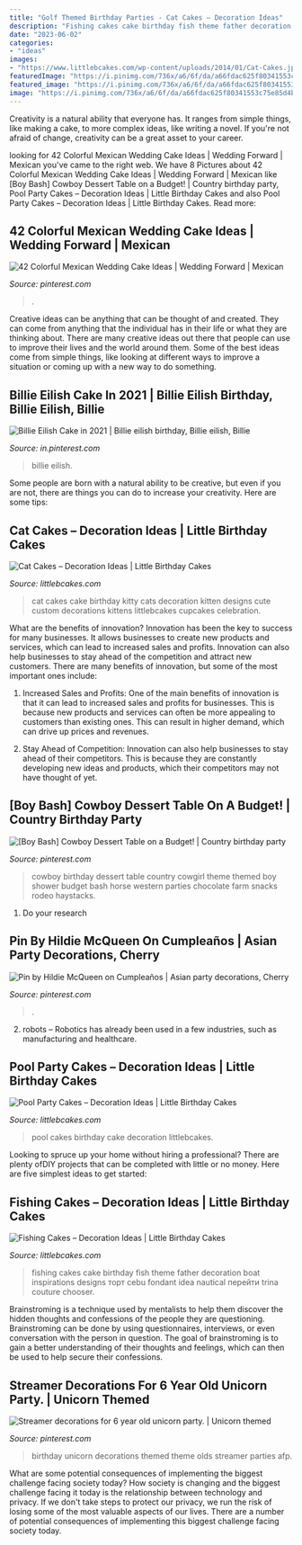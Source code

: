```yaml
---
title: "Golf Themed Birthday Parties - Cat Cakes – Decoration Ideas"
description: "Fishing cakes cake birthday fish theme father decoration boat inspirations designs торт cebu fondant idea nautical перейти trina couture chooser"
date: "2023-06-02"
categories:
- "ideas"
images:
- "https://www.littlebcakes.com/wp-content/uploads/2014/01/Cat-Cakes.jpg"
featuredImage: "https://i.pinimg.com/736x/a6/6f/da/a66fdac625f80341553c75e85d4b1d70.jpg"
featured_image: "https://i.pinimg.com/736x/a6/6f/da/a66fdac625f80341553c75e85d4b1d70.jpg"
image: "https://i.pinimg.com/736x/a6/6f/da/a66fdac625f80341553c75e85d4b1d70.jpg"
---
```



Creativity is a natural ability that everyone has. It ranges from simple things, like making a cake, to more complex ideas, like writing a novel. If you're not afraid of change, creativity can be a great asset to your career.

	

		
looking for 42 Colorful Mexican Wedding Cake Ideas | Wedding Forward | Mexican you've came to the right web. We have 8 Pictures about 42 Colorful Mexican Wedding Cake Ideas | Wedding Forward | Mexican like [Boy Bash] Cowboy Dessert Table on a Budget! | Country birthday party, Pool Party Cakes – Decoration Ideas | Little Birthday Cakes and also Pool Party Cakes – Decoration Ideas | Little Birthday Cakes. Read more:
		
    
## 42 Colorful Mexican Wedding Cake Ideas | Wedding Forward | Mexican

<img loading=lazy src="https://i.pinimg.com/736x/4d/d1/59/4dd1597b702675970cd82a42134fd934.jpg" onerror="this.onerror=null;this.src='https://tse1.mm.bing.net/th?id=OIP.b0WwzsDmiScnveNCuN0UIQHaLG&amp;pid=15.1';" alt="42 Colorful Mexican Wedding Cake Ideas | Wedding Forward | Mexican">

_Source: pinterest.com_

>. 

	

Creative ideas can be anything that can be thought of and created. They can come from anything that the individual has in their life or what they are thinking about. There are many creative ideas out there that people can use to improve their lives and the world around them. Some of the best ideas come from simple things, like looking at different ways to improve a situation or coming up with a new way to do something.

    
## Billie Eilish Cake In 2021 | Billie Eilish Birthday, Billie Eilish, Billie

<img loading=lazy src="https://i.pinimg.com/736x/a6/6f/da/a66fdac625f80341553c75e85d4b1d70.jpg" onerror="this.onerror=null;this.src='https://tse1.mm.bing.net/th?id=OIP.IfXkzVQQKjWV4b7MtR261QHaJ3&amp;pid=15.1';" alt="Billie Eilish Cake in 2021 | Billie eilish birthday, Billie eilish, Billie">

_Source: in.pinterest.com_

>billie eilish. 

	

Some people are born with a natural ability to be creative, but even if you are not, there are things you can do to increase your creativity. Here are some tips:

    
## Cat Cakes – Decoration Ideas | Little Birthday Cakes

<img loading=lazy src="https://www.littlebcakes.com/wp-content/uploads/2014/01/Cat-Cakes.jpg" onerror="this.onerror=null;this.src='https://tse4.mm.bing.net/th?id=OIP.W2YtTAyoa8WdHetsdiGXSAHaJ4&amp;pid=15.1';" alt="Cat Cakes – Decoration Ideas | Little Birthday Cakes">

_Source: littlebcakes.com_

>cat cakes cake birthday kitty cats decoration kitten designs cute custom decorations kittens littlebcakes cupcakes celebration. 

	

What are the benefits of innovation?
Innovation has been the key to success for many businesses. It allows businesses to create new products and services, which can lead to increased sales and profits. Innovation can also help businesses to stay ahead of the competition and attract new customers.
There are many benefits of innovation, but some of the most important ones include:

1) Increased Sales and Profits: One of the main benefits of innovation is that it can lead to increased sales and profits for businesses. This is because new products and services can often be more appealing to customers than existing ones. This can result in higher demand, which can drive up prices and revenues.

2) Stay Ahead of Competition: Innovation can also help businesses to stay ahead of their competitors. This is because they are constantly developing new ideas and products, which their competitors may not have thought of yet.

    
## [Boy Bash] Cowboy Dessert Table On A Budget! | Country Birthday Party

<img loading=lazy src="https://i.pinimg.com/736x/99/70/95/99709528bf16c454c107ce9ab1f702d3.jpg" onerror="this.onerror=null;this.src='https://tse1.mm.bing.net/th?id=OIP.bDdHxYvp3KgudVBh-DhAmAHaLH&amp;pid=15.1';" alt="[Boy Bash] Cowboy Dessert Table on a Budget! | Country birthday party">

_Source: pinterest.com_

>cowboy birthday dessert table country cowgirl theme themed boy shower budget bash horse western parties chocolate farm snacks rodeo haystacks. 

	

1. Do your research

    
## Pin By Hildie McQueen On Cumpleaños | Asian Party Decorations, Cherry

<img loading=lazy src="https://i.pinimg.com/736x/96/b7/74/96b7742bb74ef8226f370f6e19894841.jpg" onerror="this.onerror=null;this.src='https://tse1.mm.bing.net/th?id=OIP.cgiA0mL6xICkiXpwSPzxZQHaLH&amp;pid=15.1';" alt="Pin by Hildie McQueen on Cumpleaños | Asian party decorations, Cherry">

_Source: pinterest.com_

>. 

	

2. robots – Robotics has already been used in a few industries, such as manufacturing and healthcare.

    
## Pool Party Cakes – Decoration Ideas | Little Birthday Cakes

<img loading=lazy src="https://www.littlebcakes.com/wp-content/uploads/2014/01/Pool-Party-Birthday-Cakes.jpg" onerror="this.onerror=null;this.src='https://tse3.mm.bing.net/th?id=OIP.euIoLmAfSP3u8jf_5Q4yjAHaKa&amp;pid=15.1';" alt="Pool Party Cakes – Decoration Ideas | Little Birthday Cakes">

_Source: littlebcakes.com_

>pool cakes birthday cake decoration littlebcakes. 

	

Looking to spruce up your home without hiring a professional? There are plenty ofDIY projects that can be completed with little or no money. Here are five simplest ideas to get started: 

    
## Fishing Cakes – Decoration Ideas | Little Birthday Cakes

<img loading=lazy src="http://www.littlebcakes.com/wp-content/uploads/2014/01/Fishing-Cakes-Images-768x1024.jpg" onerror="this.onerror=null;this.src='https://tse1.mm.bing.net/th?id=OIP.S3wlJN5qLFvpB1LYeXJyMwHaJ4&amp;pid=15.1';" alt="Fishing Cakes – Decoration Ideas | Little Birthday Cakes">

_Source: littlebcakes.com_

>fishing cakes cake birthday fish theme father decoration boat inspirations designs торт cebu fondant idea nautical перейти trina couture chooser. 

	

Brainstroming is a technique used by mentalists to help them discover the hidden thoughts and confessions of the people they are questioning. Brainstroming can be done by using questionnaires, interviews, or even conversation with the person in question. The goal of brainstroming is to gain a better understanding of their thoughts and feelings, which can then be used to help secure their confessions.

    
## Streamer Decorations For 6 Year Old Unicorn Party. | Unicorn Themed

<img loading=lazy src="https://i.pinimg.com/736x/d9/3b/a5/d93ba57304cabc16df55e5c770348008.jpg" onerror="this.onerror=null;this.src='https://tse1.mm.bing.net/th?id=OIP.9Sh2qZwIjX14Dbz9tkLGnwHaMS&amp;pid=15.1';" alt="Streamer decorations for 6 year old unicorn party. | Unicorn themed">

_Source: pinterest.com_

>birthday unicorn decorations themed theme olds streamer parties afp. 

	

What are some potential consequences of implementing the biggest challenge facing society today?
How society is changing and the biggest challenge facing it today is the relationship between technology and privacy. If we don't take steps to protect our privacy, we run the risk of losing some of the most valuable aspects of our lives. There are a number of potential consequences of implementing this biggest challenge facing society today.

